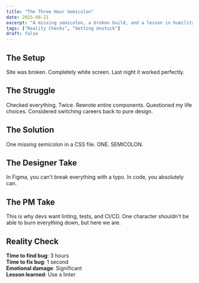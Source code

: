 ```yaml
---
title: "The Three Hour Semicolon"
date: 2025-08-21
excerpt: "A missing semicolon, a broken build, and a lesson in humility."
tags: ["Reality Checks", "Getting Unstuck"]
draft: false
---
```


## The Setup

Site was broken. Completely white screen. Last night it worked perfectly.

## The Struggle

Checked everything. Twice. Rewrote entire components. Questioned my life choices. Considered switching careers back to pure design.

## The Solution

One missing semicolon in a CSS file. ONE. SEMICOLON.

## The Designer Take

In Figma, you can't break everything with a typo. In code, you absolutely can.

## The PM Take

This is why devs want linting, tests, and CI/CD. One character shouldn't be able to burn everything down, but here we are.

## Reality Check

**Time to find bug**: 3 hours  
**Time to fix bug**: 1 second  
**Emotional damage**: Significant  
**Lesson learned**: Use a linter